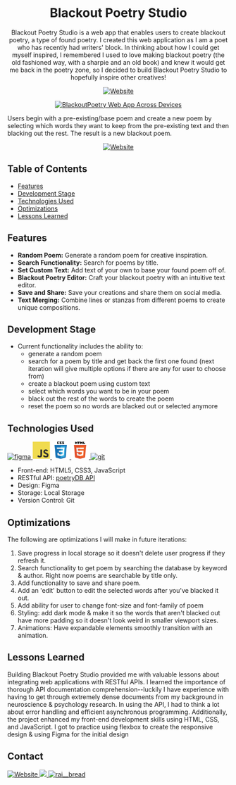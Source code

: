 <h1 align="center">Blackout Poetry Studio</h1>
<p align="center">
  Blackout Poetry Studio is a web app that enables users to create blackout poetry, a type of found poetry. I created this web application as I am a poet who has recently had writers' block. In thinking about how I could get myself inspired, I remembered I used to love making blackout poetry (the old fashioned way, with a sharpie and an old book) and knew it would get me back in the poetry zone, so I decided to build Blackout Poetry Studio to hopefully inspire other creatives!
</p>
<p align="center"> 
  <a href="https://blackout-poetry.netlify.app/" target="blank">
    <img src="https://img.shields.io/badge/Live_Website_Here-625095?&style=for-the-badge" alt="Website">
  </a>
</p>
<p align="center">
  <a href="https://blackout-poetry.netlify.app/" target="_blank">
    <img width="1307" alt="BlackoutPoetry Web App Across Devices" src="https://github.com/raisa-d/BlackoutPoetryStudio/assets/144272001/64c58799-963f-4aae-ac6a-112d46b01cbe">
  </a>
</p>
<p>Users begin with a pre-existing/base poem and create a new poem by selecting which words they want to keep from the pre-existing text and then blacking out the rest. The result is a new blackout poem.</p>

<p align="center"> 
  <a href="https://blackout-poetry.netlify.app/" target="blank">
    <img src="https://img.shields.io/badge/Live_Website_Here-625095?&style=for-the-badge" alt="Website">
  </a>
</p>

## Table of Contents
- [Features](#features)
- [Development Stage](#development-stage)
- [Technologies Used](#technologies-used)
- [Optimizations](#optimizations)
- [Lessons Learned](#lessons-learned)

## Features
- **Random Poem:** Generate a random poem for creative inspiration.
- **Search Functionality:** Search for poems by title.
- **Set Custom Text:** Add text of your own to base your found poem off of.
- **Blackout Poetry Editor:** Craft your blackout poetry with an intuitive text editor.
- **Save and Share:** Save your creations and share them on social media.
- **Text Merging:** Combine lines or stanzas from different poems to create unique compositions.

## Development Stage 
- Current functionality includes the ability to: 
  - generate a random poem
  - search for a poem by title and get back the first one found (next iteration will give multiple options if there are any for user to choose from)
  - create a blackout poem using custom text
  - select which words you want to be in your poem
  - black out the rest of the words to create the poem
  - reset the poem so no words are blacked out or selected anymore

## Technologies Used
<a href="https://www.figma.com/" target="_blank" rel="noreferrer"> 
    <img src="https://www.vectorlogo.zone/logos/figma/figma-icon.svg" alt="figma" width="40" height="40"/> 
</a> 
<a href="https://developer.mozilla.org/en-US/docs/Web/JavaScript" target="_blank" rel="noreferrer"> 
    <img src="https://raw.githubusercontent.com/devicons/devicon/master/icons/javascript/javascript-original.svg" alt="javascript" width="40" height="40"/> 
</a> 
<a href="https://www.w3schools.com/css/" target="_blank" rel="noreferrer"> 
  <img src="https://raw.githubusercontent.com/devicons/devicon/master/icons/css3/css3-original-wordmark.svg" alt="css3" width="40" height="40"/> 
</a> 
<a href="https://www.w3.org/html/" target="_blank" rel="noreferrer"> 
  <img src="https://raw.githubusercontent.com/devicons/devicon/master/icons/html5/html5-original-wordmark.svg" alt="html5" width="40" height="40"/> 
</a> 
<a href="https://git-scm.com/" target="_blank" rel="noreferrer"> 
  <img src="https://www.vectorlogo.zone/logos/git-scm/git-scm-icon.svg" alt="git" width="40" height="40"/> 
</a>
<ul>
  <li>Front-end: HTML5, CSS3, JavaScript</li>
  <li>RESTful API: <a href="https://poetrydb.org/index.html" target="_blank">poetryDB API</a></li>
  <li>Design: Figma</li>
  <li>Storage: Local Storage</li>
  <li>Version Control: Git</li>
</ul>

## Optimizations
The following are optimizations I will make in future iterations:
<ol>
  <li>Save progress in local storage so it doesn't delete user progress if they refresh it.</li>
  <li>Search functionality to get poem by searching the database by keyword & author. Right now poems are searchable by title only.</li>
  <li>Add functionality to save and share poem.</li>
  <li>Add an 'edit' button to edit the selected words after you've blacked it out.</li>
  <li>Add ability for user to change font-size and font-family of poem</li>
  <li>Styling: add dark mode & make it so the words that aren't blacked out have more padding so it doesn't look weird in smaller viewport sizes.</li>
  <li>Animations: Have expandable elements smoothly transition with an animation.</li>
</ol>

## Lessons Learned
<p>Building Blackout Poetry Studio provided me with valuable lessons about integrating web applications with RESTful APIs. I learned the importance of thorough API documentation comprehension--luckily I have experience with having to get through extremely dense documents from my background in neuroscience & psychology research. In using the API, I had to think a lot about error handling and efficient asynchronous programming. Additionally, the project enhanced my front-end development skills using HTML, CSS, and JavaScript. I got to practice using flexbox to create the responsive design & using Figma for the initial design</p>

## Contact
<p> 
  <a href="https://raisadorzback.netlify.app/" target="blank">
    <img src="https://img.shields.io/badge/Website-563d7c?&style=for-the-badge" alt="Website">
  </a>
  <a href="https://www.linkedin.com/in/raisa-d/">
    <img src="https://img.shields.io/badge/LinkedIn-046E6D?logo=linkedin&style=for-the-badge">
  </a>
  <a href="https://twitter.com/rai__bread" target="blank">
    <img src="https://img.shields.io/badge/Twitter-563d7c?logo=twitter&style=for-the-badge&logoColor=white" alt="rai__bread" />
  </a> 
</p>
